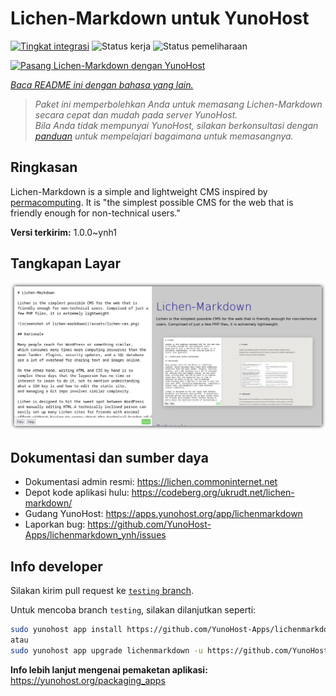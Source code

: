 <!--
N.B.: README ini dibuat secara otomatis oleh <https://github.com/YunoHost/apps/tree/master/tools/readme_generator>
Ini TIDAK boleh diedit dengan tangan.
-->

# Lichen-Markdown untuk YunoHost

[![Tingkat integrasi](https://apps.yunohost.org/badge/integration/lichenmarkdown)](https://ci-apps.yunohost.org/ci/apps/lichenmarkdown/)
![Status kerja](https://apps.yunohost.org/badge/state/lichenmarkdown)
![Status pemeliharaan](https://apps.yunohost.org/badge/maintained/lichenmarkdown)

[![Pasang Lichen-Markdown dengan YunoHost](https://install-app.yunohost.org/install-with-yunohost.svg)](https://install-app.yunohost.org/?app=lichenmarkdown)

*[Baca README ini dengan bahasa yang lain.](./ALL_README.md)*

> *Paket ini memperbolehkan Anda untuk memasang Lichen-Markdown secara cepat dan mudah pada server YunoHost.*  
> *Bila Anda tidak mempunyai YunoHost, silakan berkonsultasi dengan [panduan](https://yunohost.org/install) untuk mempelajari bagaimana untuk memasangnya.*

## Ringkasan

Lichen-Markdown is a simple and lightweight CMS inspired by [permacomputing](https://permacomputing.net). It is "the simplest possible CMS for the web that is friendly enough for non-technical users."


**Versi terkirim:** 1.0.0~ynh1

## Tangkapan Layar

![Tangkapan Layar pada Lichen-Markdown](./doc/screenshots/lichen-markdown-cms-boxshadow4.png)

## Dokumentasi dan sumber daya

- Dokumentasi admin resmi: <https://lichen.commoninternet.net>
- Depot kode aplikasi hulu: <https://codeberg.org/ukrudt.net/lichen-markdown/>
- Gudang YunoHost: <https://apps.yunohost.org/app/lichenmarkdown>
- Laporkan bug: <https://github.com/YunoHost-Apps/lichenmarkdown_ynh/issues>

## Info developer

Silakan kirim pull request ke [`testing` branch](https://github.com/YunoHost-Apps/lichenmarkdown_ynh/tree/testing).

Untuk mencoba branch `testing`, silakan dilanjutkan seperti:

```bash
sudo yunohost app install https://github.com/YunoHost-Apps/lichenmarkdown_ynh/tree/testing --debug
atau
sudo yunohost app upgrade lichenmarkdown -u https://github.com/YunoHost-Apps/lichenmarkdown_ynh/tree/testing --debug
```

**Info lebih lanjut mengenai pemaketan aplikasi:** <https://yunohost.org/packaging_apps>
